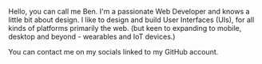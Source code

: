 Hello, you can call me Ben. I'm a passionate Web Developer and knows a little bit about design. 
I like to design and build User Interfaces (UIs), for all kinds of platforms primarily  the web. (but keen to expanding to mobile, desktop and beyond - wearables and IoT devices.)

You can contact me on my socials linked to my GitHub account.

<!---
ben-dev10/ben-dev10 is a ✨ special ✨ repository because its `README.md` (this file) appears on your GitHub profile.
You can click the Preview link to take a look at your changes.
--->

